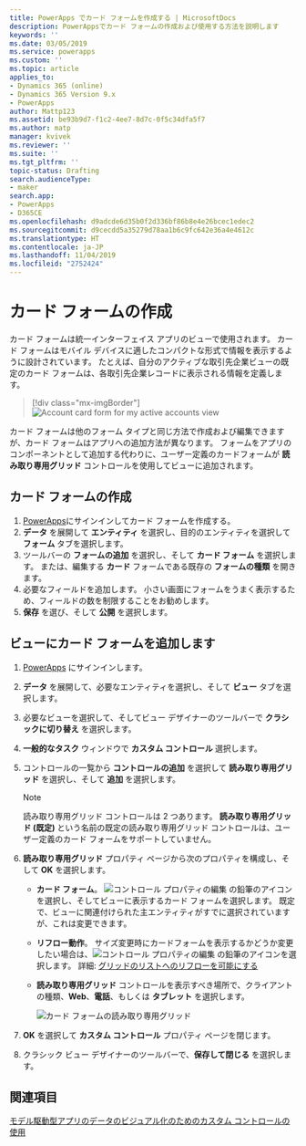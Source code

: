 ```yaml
---
title: PowerApps でカード フォームを作成する | MicrosoftDocs
description: PowerAppsでカード フォームの作成および使用する方法を説明します
keywords: ''
ms.date: 03/05/2019
ms.service: powerapps
ms.custom: ''
ms.topic: article
applies_to:
- Dynamics 365 (online)
- Dynamics 365 Version 9.x
- PowerApps
author: Mattp123
ms.assetid: be93b9d7-f1c2-4ee7-8d7c-0f5c34dfa5f7
ms.author: matp
manager: kvivek
ms.reviewer: ''
ms.suite: ''
ms.tgt_pltfrm: ''
topic-status: Drafting
search.audienceType:
- maker
search.app:
- PowerApps
- D365CE
ms.openlocfilehash: d9adcde6d35b0f2d336bf86b8e4e26bcec1edec2
ms.sourcegitcommit: d9cecdd5a35279d78aa1b6c9fc642e36a4e4612c
ms.translationtype: HT
ms.contentlocale: ja-JP
ms.lasthandoff: 11/04/2019
ms.locfileid: "2752424"
---
```

# <a name="create-a-card-form"></a>カード フォームの作成
カード フォームは統一インターフェイス アプリのビューで使用されます。 カード フォームはモバイル デバイスに適したコンパクトな形式で情報を表示するように設計されています。 たとえば、自分のアクティブな取引先企業ビューの既定のカード フォームは、各取引先企業レコードに表示される情報を定義します。 

> [!div class="mx-imgBorder"] 
> ![](media/account-cardform-for-myactiveaccounts-view.png "Account card form for my active accounts view")

カード フォームは他のフォーム タイプと同じ方法で作成および編集できますが、カード フォームはアプリへの追加方法が異なります。 フォームをアプリのコンポーネントとして追加する代わりに、ユーザー定義のカードフォームが **読み取り専用グリッド** コントロールを使用してビューに追加されます。 

## <a name="create-a-card-form"></a>カード フォームの作成
1. [PowerApps](https://make.powerapps.com/?utm_source=padocs&utm_medium=linkinadoc&utm_campaign=referralsfromdoc)にサインインしてカード フォームを作成する。 
2. **データ** を展開して **エンティティ** を選択し、目的のエンティティを選択して **フォーム** タブを選択します。
3. ツールバーの **フォームの追加** を選択し、そして **カード フォーム** を選択します。 または、編集する **カード** フォームである既存の **フォームの種類** を開きます。
4. 必要なフィールドを追加します。 小さい画面にフォームをうまく表示するため、フィールドの数を制限することをお勧めします。 
5. **保存** を選び、そして **公開** を選択します。 

## <a name="add-a-card-form-to-a-view"></a>ビューにカード フォームを追加します 
1. [PowerApps](https://make.powerapps.com/?utm_source=padocs&utm_medium=linkinadoc&utm_campaign=referralsfromdoc) にサインインします。
2. **データ** を展開して、必要なエンティティを選択し、そして **ビュー** タブを選択します。
3. 必要なビューを選択して、そしてビュー デザイナーのツールバーで **クラシックに切り替え** を選択します。
4. **一般的なタスク** ウィンドウで **カスタム コントロール** 選択します。
5. コントロールの一覧から **コントロールの追加** を選択して **読み取り専用グリッド** を選択し、そして **追加** を選択します。

   > [!NOTE]
   > 読み取り専用グリッド コントロールは 2 つあります。 **読み取り専用グリッド (既定)** という名前の既定の読み取り専用グリッド コントロールは、ユーザー定義のカード フォームをサポートしていません。 

6. **読み取り専用グリッド** プロパティ ページから次のプロパティを構成し、そして **OK** を選択します。 
   - **カード フォーム**。 ![コントロール プロパティの編集](media/ccf-pencil-icon.png) の鉛筆のアイコンを選択し、そしてビューに表示するカード フォームを選択します。 既定で、ビューに関連付けられた主エンティティがすでに選択されていますが、これは変更できます。 
   - **リフロー動作**。 サイズ変更時にカードフォームを表示するかどうか変更したい場合は、![コントロール プロパティの編集](media/ccf-pencil-icon.png) の鉛筆のアイコンを選択します。 詳細: [グリッドのリストへのリフローを可能にする](specify-properties-for-unified-interface-apps.md#allow-grid-to-reflow-into-list)  
   - **読み取り専用グリッド** コントロールを表示すべき場所で、クライアントの種類、**Web**、**電話**、もしくは **タブレット** を選択します。

     ![カード フォームの読み取り専用グリッド](media/read-only-grid-for-cardform.png)

7. **OK** を選択して **カスタム コントロール** プロパティ ページを閉じます。 
8. クラシック ビュー デザイナーのツールバーで、**保存して閉じる** を選択します。 

## <a name="see-also"></a>関連項目
[モデル駆動型アプリのデータのビジュアル化のためのカスタム コントロールの使用](use-custom-controls-data-visualizations.md)



